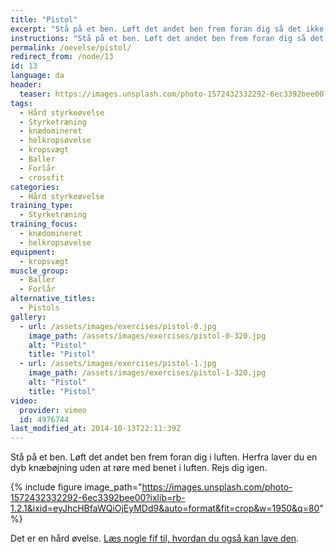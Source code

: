 ```yaml
---
title: "Pistol"
excerpt: "Stå på et ben. Løft det andet ben frem foran dig så det ikke rører jorden. Herfra laver du en dyb knæbøjning uden at røre med benet i luften. Rejs dig igen."
instructions: "Stå på et ben. Løft det andet ben frem foran dig så det ikke rører jorden. Herfra laver du en dyb knæbøjning uden at røre med benet i luften. Rejs dig igen."
permalink: /oevelse/pistol/
redirect_from: /node/13
id: 13
language: da
header:
  teaser: https://images.unsplash.com/photo-1572432332292-6ec3392bee00?ixlib=rb-1.2.1&ixid=eyJhcHBfaWQiOjEyMDd9&auto=format&fit=crop&w=400&q=80
tags:
  - Hård styrkeøvelse
  - Styrketræning
  - knædomineret
  - helkropsøvelse
  - kropsvægt
  - Baller
  - Forlår
  - crossfit
categories:
  - Hård styrkeøvelse
training_type: 
  - Styrketræning
training_focus: 
  - knædomineret
  - helkropsøvelse
equipment:
  - kropsvægt
muscle_group:
  - Baller
  - Forlår
alternative_titles:
  - Pistols
gallery:
  - url: /assets/images/exercises/pistol-0.jpg
    image_path: /assets/images/exercises/pistol-0-320.jpg
    alt: "Pistol"
    title: "Pistol"
  - url: /assets/images/exercises/pistol-1.jpg
    image_path: /assets/images/exercises/pistol-1-320.jpg
    alt: "Pistol"
    title: "Pistol"
video:
  provider: vimeo
  id: 4976744
last_modified_at: 2014-10-13T22:11:39Z
---
```


Stå på et ben. Løft det andet ben frem foran dig i luften. Herfra laver du en dyb knæbøjning uden at røre med benet i luften. Rejs dig igen.

{% include figure image_path="https://images.unsplash.com/photo-1572432332292-6ec3392bee00?ixlib=rb-1.2.1&ixid=eyJhcHBfaWQiOjEyMDd9&auto=format&fit=crop&w=1950&q=80" %}

Det er en hård øvelse. [Læs nogle fif til, hvordan du også kan lave den](http://www.t-nation.com/free_online_article/most_recent/breaking_down_the_single_leg_squat).
